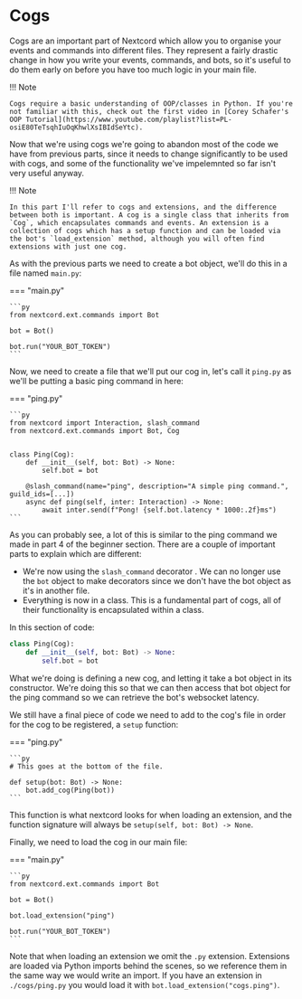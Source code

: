 # Cogs

Cogs are an important part of Nextcord which allow you to organise your events and commands into different files. They represent a fairly drastic change in how you write your events, commands, and bots, so it's useful to do them early on before you have too much logic in your main file.

!!! Note

    Cogs require a basic understanding of OOP/classes in Python. If you're not familiar with this, check out the first video in [Corey Schafer's OOP Tutorial](https://www.youtube.com/playlist?list=PL-osiE80TeTsqhIuOqKhwlXsIBIdSeYtc).

Now that we're using cogs we're going to abandon most of the code we have from previous parts, since it needs to change significantly to be used with cogs, and some of the functionality we've impelemnted so far isn't very useful anyway.

!!! Note

    In this part I'll refer to cogs and extensions, and the difference between both is important. A cog is a single class that inherits from `Cog`, which encapsulates commands and events. An extension is a collection of cogs which has a setup function and can be loaded via the bot's `load_extension` method, although you will often find extensions with just one cog.

As with the previous parts we need to create a bot object, we'll do this in a file named `main.py`:

=== "main.py"

    ```py
    from nextcord.ext.commands import Bot

    bot = Bot()

    bot.run("YOUR_BOT_TOKEN")
    ```

Now, we need to create a file that we'll put our cog in, let's call it `ping.py` as we'll be putting a basic ping command in here:

=== "ping.py"

    ```py
    from nextcord import Interaction, slash_command
    from nextcord.ext.commands import Bot, Cog


    class Ping(Cog):
        def __init__(self, bot: Bot) -> None:
            self.bot = bot

        @slash_command(name="ping", description="A simple ping command.", guild_ids=[...])
        async def ping(self, inter: Interaction) -> None:
            await inter.send(f"Pong! {self.bot.latency * 1000:.2f}ms")
    ```

As you can probably see, a lot of this is similar to the ping command we made in part 4 of the beginner section. There are a couple of important parts to explain which are different:

- We're now using the `slash_command` decorator . We can no longer use the `bot` object to make decorators since we don't have the bot object as it's in another file.
- Everything is now in a class. This is a fundamental part of cogs, all of their functionality is encapsulated within a class.

In this section of code:

```py
class Ping(Cog):
    def __init__(self, bot: Bot) -> None:
        self.bot = bot
```

What we're doing is defining a new cog, and letting it take a bot object in its constructor. We're doing this so that we can then access that bot object for the ping command so we can retrieve the bot's websocket latency.

We still have a final piece of code we need to add to the cog's file in order for the cog to be registered, a `setup` function:

=== "ping.py"

    ```py
    # This goes at the bottom of the file.

    def setup(bot: Bot) -> None:
        bot.add_cog(Ping(bot))
    ```

This function is what nextcord looks for when loading an extension, and the function signature will always be `setup(self, bot: Bot) -> None`.

Finally, we need to load the cog in our main file:

=== "main.py"

    ```py
    from nextcord.ext.commands import Bot

    bot = Bot()

    bot.load_extension("ping")

    bot.run("YOUR_BOT_TOKEN")
    ```

Note that when loading an extension we omit the `.py` extension. Extensions are loaded via Python imports behind the scenes, so we reference them in the same way we would write an import. If you have an extension in `./cogs/ping.py` you would load it with `bot.load_extension("cogs.ping")`.
